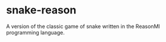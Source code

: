 # snake-reason
A version of the classic game of snake written in the ReasonMl programming language.
